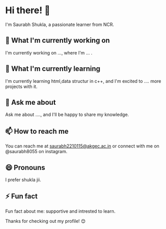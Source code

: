 # Hi there! 👋

I'm Saurabh Shukla, a passionate learner from NCR.

## 🔭 What I'm currently working on

I'm currently working on ..., where I'm ...  .

## 🌱 What I'm currently learning

I'm currently learning html,data structur in c++, and I'm excited to .... more projects with it.

## 💬 Ask me about

Ask me about ...., and I'll be happy to share my knowledge.

## 📫 How to reach me

You can reach me at saurabh2210115@akgec.ac.in or connect with me on @saurabh8055 on instagram.

## 😄 Pronouns

I prefer shukla jii.

## ⚡ Fun fact

Fun fact about me: supportive and intrested to learn.

Thanks for checking out my profile! 😊



<!---
Thesaurabh8055/Thesaurabh8055 is a ✨ special ✨ repository because its `README.md` (this file) appears on your GitHub profile.
You can click the Preview link to take a look at your changes.
--->
